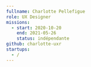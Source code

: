 ```yaml
---
fullname: Charlotte Pellefigue
role: UX Designer
missions:
  - start: 2020-10-20
    end: 2021-05-26
    status: indépendante
github: charlotte-uxr
startups:
  - /
---
```

